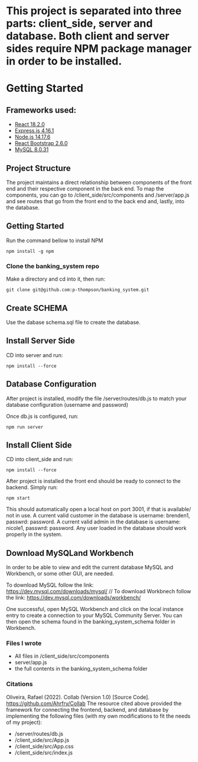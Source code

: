 # This project is separated into three parts: client_side, server and database. Both client and server sides require NPM package manager in order to be installed.

# Getting Started
Frameworks used:
-----

- [React 18.2.0][1]
- [Express.js 4.16.1][3]
- [Node.js 14.17.6][4]
- [React Bootstrap 2.6.0][2]
- [MySQL 8.0.31][5]


[1]: https://reactjs.org/
[2]: https://react-bootstrap.github.io/
[3]: https://expressjs.com/
[4]: https://nodejs.org/en/
[5]: https://dev.mysql.com/doc/relnotes/mysql/8.0/en/news-8-0-31.html

## Project Structure
The project maintains a direct relationship between components of the front end and their respective component in the back end. To map the components, you can go to /client_side/src/components and /server/app.js and see routes that go from the front end to the back end and, lastly, into the database. 

## Getting Started 
Run the command bellow to install NPM


    npm install -g npm


### Clone the banking_system repo
Make a directory and cd into it, then run:

    git clone git@github.com:p-thompson/banking_system.git

## Create SCHEMA

Use the dabase schema.sql file to create the database.

## Install Server Side

CD into server and run:

    npm install --force

## Database Configuration

After project is installed, modify the file /server/routes/db.js to match your database configuration (username and password)

Once db.js is configured, run:

    npm run server

## Install Client Side

CD into client_side and run:

    npm install --force


After project is installed the front end should be ready to connect to the backend. Simply run:


    npm start

This should automatically open a local host on port 3001, if that is available/ not in use.
A current valid customer in the database is username: brenden1, passwrd: password. A current valid admin in the database is username: nicole1, passwrd: password. Any user loaded in the database should work properly in the system.

## Download MySQLand Workbench

In order to be able to view and edit the current database MySQL and Workbench, or some other GUI, are needed.

To download MySQL follow the link: https://dev.mysql.com/downloads/mysql/
//
To download Workbnech follow the link: https://dev.mysql.com/downloads/workbench/

One successful, open MySQL Workbench and click on the local instance entry to create a connection to your MySQL Community Server.
You can then open the schema found in the banking_system_schema folder in Workbench.

### Files I wrote


* All files in /client_side/src/components
* server/app.js
* the full contents in the banking_system_schema folder

### Citations

Oliveira, Rafael (2022). Collab (Version 1.0) [Source Code]. https://github.com/Ahrfry/Collab 
The resource cited above provided the framework for connecting the frontend, backend, and database by implementing the following files (with my own modifications to fit the needs of my project):

* /server/routes/db.js
* /client_side/src/App.js
* /client_side/src/App.css
* /client_side/src/index.js
